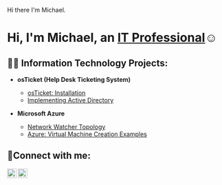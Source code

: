 Hi there I'm Michael.
<h1>Hi, I'm Michael, an <a href="www.linkedin.com/in/michael-l-211413265
">IT Professional</a>☺</h1>

<h2>👨‍💻 Information Technology Projects:</h2>

- <b>osTicket (Help Desk Ticketing System)</b>
  - [osTicket: Installation](https://github.com/)
  - [Implementing Active Directory](https://github.com/)
  
- <b>Microsoft Azure</b>
  - [Network Watcher Topology](https://github.com/)
  - [Azure: Virtual Machine Creation Examples](https://github.com/)

<h2>🤳Connect with me:</h2>

[<img align="left" alt="Michael | LinkedIn" width="22px" src="https://cdn.jsdelivr.net/npm/simple-icons@v3/icons/linkedin.svg" />][linkedin]
[<img align="center" alt="Michael | Youtube" width="22px" src="https://cdn.jsdelivr.net/npm/simple-icons@v3/icons/youtube.svg" />][youtube]

[linkedin]: https://linkedin.com/in/michael-l-211413265
[Youtube]: http://youtube.com/@mike-km2sg

